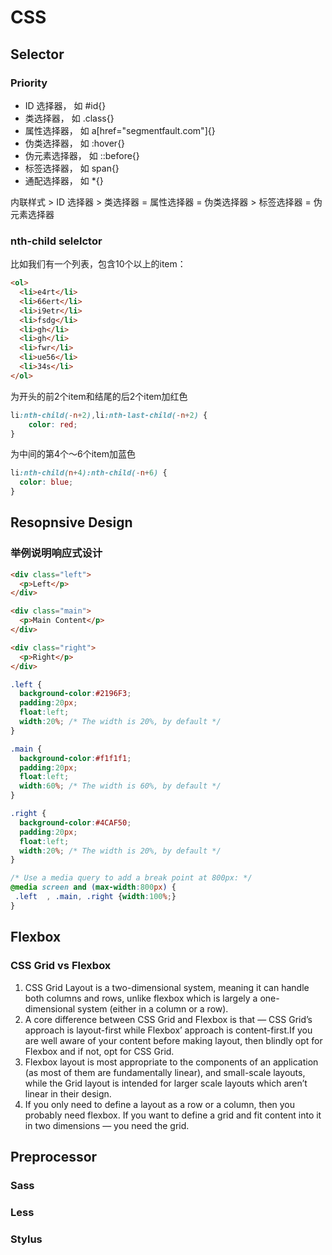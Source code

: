 # CSS
## Selector
### Priority
- ID 选择器， 如 #id{}
- 类选择器， 如 .class{}
- 属性选择器， 如 a[href="segmentfault.com"]{}
- 伪类选择器， 如 :hover{}
- 伪元素选择器， 如 ::before{}
- 标签选择器， 如 span{}
- 通配选择器， 如 *{}

内联样式 > ID 选择器 > 类选择器 = 属性选择器 = 伪类选择器 > 标签选择器 = 伪元素选择器

### nth-child selelctor
比如我们有一个列表，包含10个以上的item：
```html
<ol>
  <li>e4rt</li>
  <li>66ert</li>
  <li>i9etr</li>
  <li>fsdg</li>
  <li>gh</li>
  <li>gh</li>
  <li>fwr</li>
  <li>ue56</li>
  <li>34s</li>
</ol>
```
为开头的前2个item和结尾的后2个item加红色
```css
li:nth-child(-n+2),li:nth-last-child(-n+2) {
    color: red;
}
```
为中间的第4个～6个item加蓝色
```css
li:nth-child(n+4):nth-child(-n+6) {
  color: blue;
}
```
## Resopnsive Design
### 举例说明响应式设计
```html
<div class="left">
  <p>Left</p>
</div>

<div class="main">
  <p>Main Content</p>
</div>

<div class="right">
  <p>Right</p>
</div>
```
```css
.left {
  background-color:#2196F3;
  padding:20px;
  float:left;
  width:20%; /* The width is 20%, by default */
}

.main {
  background-color:#f1f1f1;
  padding:20px;
  float:left;
  width:60%; /* The width is 60%, by default */
}

.right {
  background-color:#4CAF50;
  padding:20px;
  float:left;
  width:20%; /* The width is 20%, by default */
}

/* Use a media query to add a break point at 800px: */
@media screen and (max-width:800px) {
 .left  , .main, .right {width:100%;}
}
```

## Flexbox
### CSS Grid vs Flexbox
1. CSS Grid Layout is a two-dimensional system, meaning it can handle both columns and rows, unlike flexbox which is largely a one-dimensional system (either in a column or a row).
2. A core difference between CSS Grid and Flexbox is that — CSS Grid’s approach is layout-first while Flexbox’ approach is content-first.If you are well aware of your content before making layout, then blindly opt for Flexbox and if not, opt for CSS Grid.
3. Flexbox layout is most appropriate to the components of an application (as most of them are fundamentally linear), and small-scale layouts, while the Grid layout is intended for larger scale layouts which aren’t linear in their design.
4. If you only need to define a layout as a row or a column, then you probably need flexbox. If you want to define a grid and fit content into it in two dimensions — you need the grid.

## Preprocessor
### Sass
### Less
### Stylus
